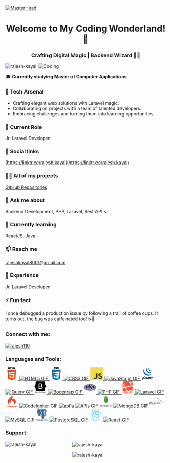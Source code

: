 [![MasterHead](https://media.licdn.com/dms/image/D5616AQFxW4C6643YsQ/profile-displaybackgroundimage-shrink_350_1400/0/1704798854988?e=1710374400&v=beta&t=aHqxgJItZnx17UzWkFZNt8UtuS5gDFd0hOAYldh98lc)](https://www.linkedin.com/in/rajesh110/)

<h1 align="center">Welcome to My Coding Wonderland! 👋</h1>
<h3 align="center">Crafting Digital Magic | Backend Wizard 🧙‍♂️</h3>

<img align="right" alt="Coding" width="400" src="https://media.tenor.com/rePDfDWO3XoAAAAd/hacking.gif">

<p align="left"> <img src="https://komarev.com/ghpvc/?username=rajesh-kayal&label=Profile%20views&color=0e75b6&style=flat" alt="rajesh-kayal" /> </p>

🎓 **Currently studying Master of Computer Applications**


### 🎯 Tech Arsenal

- Crafting elegant web solutions with Laravel magic.
- Collaborating on projects with a team of talented developers.
- Embracing challenges and turning them into learning opportunities.

### 🚀 Current Role
Jr. Laravel Developer

<!--
### 🌐 Responsibilities
-->

<p align="center">
<!--
- Crafting elegant web solutions with Laravel magic.
- Collaborating on projects with a team of talented developers.
- Embracing challenges and turning them into learning opportunities.
-->
</p>


### 🌳 Social links
[https://linktr.ee/rajesh.kayal](https://linktr.ee/rajesh.kayal)

### 👨‍💻 All of my projects
[GitHub Repositories](https://github.com/rajesh-kayal?tab=repositories)

### 💬 Ask me about
Backend Development, PHP, Laravel, Rest API's

### 🌱 Currently learning
ReactJS, Java

### 📫 Reach me
[rajeshkayal8001@gmail.com](mailto:rajeshkayal8001@gmail.com)

### 📄 Experience
Jr. Laravel Developer 

### ⚡ Fun fact
I once debugged a production issue by following a trail of coffee cups. It turns out, the bug was caffeinated too! ☕🐞

<h3 align="left">Connect with me:</h3>
<p align="left">
  <a href="https://linkedin.com/in/rajesh110" target="_blank">
    <img align="center" src="https://raw.githubusercontent.com/rahuldkjain/github-profile-readme-generator/master/src/images/icons/Social/linked-in-alt.svg" alt="rajesh110" height="30" width="40" />
  </a>
</p>

<h3 align="left">Languages and Tools:</h3>
<p align="left">
  <!-- Row 1: Web Development -->
  <a href="https://www.w3.org/html/" target="_blank" rel="noreferrer">
    <img src="https://raw.githubusercontent.com/devicons/devicon/master/icons/html5/html5-original-wordmark.svg" alt="html5" width="40" height="40"/>
    <img alt="HTML5 GIF" width="30" src="https://example.com/html5-gif.gif">
  </a>

  <a href="https://www.w3schools.com/css/" target="_blank" rel="noreferrer">
    <img src="https://raw.githubusercontent.com/devicons/devicon/master/icons/css3/css3-original-wordmark.svg" alt="css3" width="40" height="40"/>
    <img alt="CSS3 GIF" width="30" src="https://example.com/css3-gif.gif">
  </a>

  <a href="https://developer.mozilla.org/en-US/docs/Web/JavaScript" target="_blank" rel="noreferrer">
    <img src="https://raw.githubusercontent.com/devicons/devicon/master/icons/javascript/javascript-original.svg" alt="javascript" width="40" height="40"/>
    <img alt="JavaScript GIF" width="30" src="https://example.com/javascript-gif.gif">
  </a>

  <a href="https://jquery.com/" target="_blank" rel="noreferrer">
    <img src="https://raw.githubusercontent.com/devicons/devicon/master/icons/jquery/jquery-original-wordmark.svg" alt="jquery" width="40" height="40"/>
    <img alt="jQuery GIF" width="30" src="https://example.com/jquery-gif.gif">
  </a>

  <a href="https://getbootstrap.com" target="_blank" rel="noreferrer">
    <img src="https://raw.githubusercontent.com/devicons/devicon/master/icons/bootstrap/bootstrap-plain-wordmark.svg" alt="bootstrap" width="40" height="40"/>
    <img alt="Bootstrap GIF" width="30" src="https://example.com/bootstrap-gif.gif">
  </a>

  <!-- Row 2: Backend Development -->
  <a href="https://www.php.net" target="_blank" rel="noreferrer">
    <img src="https://raw.githubusercontent.com/devicons/devicon/master/icons/php/php-original.svg" alt="php" width="40" height="40"/>
    <img alt="PHP GIF" width="30" src="https://example.com/php-gif.gif">
  </a>

  <a href="https://laravel.com/" target="_blank" rel="noreferrer">
    <img src="https://raw.githubusercontent.com/devicons/devicon/master/icons/laravel/laravel-plain-wordmark.svg" alt="laravel" width="40" height="40"/>
    <img alt="Laravel GIF" width="30" src="https://example.com/laravel-gif.gif">
  </a>

  <a href="https://codeigniter.com/" target="_blank" rel="noreferrer">
    <img src="https://raw.githubusercontent.com/devicons/devicon/master/icons/codeigniter/codeigniter-plain-wordmark.svg" alt="codeigniter" width="40" height="40"/>
    <img alt="CodeIgniter GIF" width="30" src="https://example.com/codeigniter-gif.gif">
  </a>

  <a href="https://www.php.net/manual/en/intro.apc.php" target="_blank" rel="noreferrer">
    <img src="https://www.vectorlogo.zone/logos/php/php-icon.svg" alt="api's" width="40" height="40"/>
    <img alt="APIs GIF" width="30" src="https://example.com/apis-gif.gif">
  </a>
  
  <!-- Row 3: Databases -->
  <a href="https://www.mongodb.com/" target="_blank" rel="noreferrer">
    <img src="https://raw.githubusercontent.com/devicons/devicon/master/icons/mongodb/mongodb-original-wordmark.svg" alt="mongodb" width="40" height="40"/>
    <img alt="MongoDB GIF" width="30" src="https://example.com/mongodb-gif.gif">
  </a>

  <a href="https://www.mysql.com/" target="_blank" rel="noreferrer">
    <img src="https://raw.githubusercontent.com/devicons/devicon/master/icons/mysql/mysql-original-wordmark.svg" alt="mysql" width="40" height="40"/>
    <img alt="MySQL GIF" width="30" src="https://example.com/mysql-gif.gif">
  </a>

  <a href="https://www.postgresql.org" target="_blank" rel="noreferrer">
    <img src="https://raw.githubusercontent.com/devicons/devicon/master/icons/postgresql/postgresql-original-wordmark.svg" alt="postgresql" width="40" height="40"/>
    <img alt="PostgreSQL GIF" width="30" src="https://example.com/postgresql-gif.gif">
  </a>

  <!-- Row 4: Other Technologies -->
  <a href="https://reactjs.org/" target="_blank" rel="noreferrer">
    <img src="https://raw.githubusercontent.com/devicons/devicon/master/icons/react/react-original-wordmark.svg" alt="react" width="40" height="40"/>
    <img alt="React GIF" width="30" src="https://example.com/react-gif.gif">
  </a>

  <!-- Add more technologies as needed -->
</p>

  </a>
  <!-- Add more icons for your languages and tools -->
</p>

<h3 align="left">Support:</h3>
<p>
  <a href="https://www.buymeacoffee.com/rajesh-kayal">
    <img align="left" src="https://cdn.buymeacoffee.com/buttons/v2/default-yellow.png" height="50" width="210" alt="rajesh-kayal" />
  </a>
</p>

<p>
  <img align="center" src="https://github-readme-stats.vercel.app/api/top-langs?username=rajesh-kayal&show_icons=true&locale=en&layout=compact" alt="rajesh-kayal" />
</p>

<p>
  <img align="center" src="https://github-readme-streak-stats.herokuapp.com/?user=rajesh-kayal&" alt="rajesh-kayal" />
</p>
